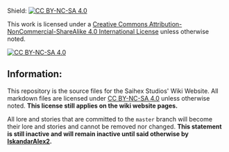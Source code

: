 Shield: [![CC BY-NC-SA 4.0][cc-by-nc-sa-shield]][cc-by-nc-sa]

This work is licensed under a
[Creative Commons Attribution-NonCommercial-ShareAlike 4.0 International License][cc-by-nc-sa] unless otherwise noted.

[![CC BY-NC-SA 4.0][cc-by-nc-sa-image]][cc-by-nc-sa]

[cc-by-nc-sa]: http://creativecommons.org/licenses/by-nc-sa/4.0/
[cc-by-nc-sa-image]: https://licensebuttons.net/l/by-nc-sa/4.0/88x31.png
[cc-by-nc-sa-shield]: https://img.shields.io/badge/License-CC%20BY--NC--SA%204.0-lightgrey.svg


## Information:
This repository is the source files for the Saihex Studios' Wiki Website. All markdown files are licensed under [CC BY-NC-SA 4.0][cc-by-nc-sa] unless otherwise noted. **This license still applies on the wiki website pages.**

All lore and stories that are committed to the `master` branch will become their lore and stories and cannot be removed nor changed. **This statement is still inactive and will remain inactive until said otherwise by [IskandarAlex2](https://github.com/IskandarAlex2).**